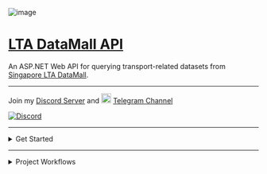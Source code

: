 ![image](https://github.com/tsbsia/LTA-DataMall-API/assets/7907945/162c295e-144b-49a7-b982-29e04cc52570)

# [LTA DataMall API](https://lta-datamall-api.azurewebsites.net)
An ASP.NET Web API for querying transport-related datasets from [Singapore LTA DataMall](https://datamall.lta.gov.sg/content/datamall/en/dynamic-data.html).


---
Join my [Discord Server](https://discord.gg/GkhjfYth) and <img alt="Telegram" src="https://upload.wikimedia.org/wikipedia/commons/thumb/8/82/Telegram_logo.svg/512px-Telegram_logo.svg.png?20220101141644" decoding="async" width="20" height="20">  [Telegram Channel](https://t.me/s/ltadatamallapi) 

[![Discord](https://discord.com/api/guilds/1164014124871733309/widget.png?style=banner3)](https://discord.gg/GkhjfYth)


---

<details>
<summary>Get Started</summary>

## 1. Account Key
   An account key is required for calling the APIs and you can request it from [LTA DATAMALL](https://datamall.lta.gov.sg/content/datamall/en/request-for-api.html).


## 2. Forking or Cloning Code
   ```shell
   git clone "https://github.com/tsbsia/LTA-DataMall-API.git"
   ```

## 3. Setting Up Account Key
#### Change to project directory
   ```shell
   cd .\LTA-DataMall-API\src\
   ```
   
#### Enable secret storage
   ```shell
   dotnet user-secrets init
   ```
#### Set account key secret 
   ```shell   
   dotnet user-secrets set "LtaDataService:AccountKey" "[YOUR-ACCOUNT-KEY]"
   ```
## 4. Build and Run

#### Restore 
   ```shell
   dotnet restore
   ```
#### Build
   ```shell
   dotnet build
   ```
#### Run 
   ```shell
   dotnet run --launch-profile "Web API"
   ```
#### Browse 

Open URL [https://localhost:7153/index.html](https://localhost:7153/index.html) in web browser.

</details>

---


<details>

<summary>Project Workflows</summary>

## GitHub Actions for deploying to Azure Web App for Containers

The project workflows can automate **build** and **publish** the <code style="color : blue">lta-datamall-api</code> Docker image to [Azure Container  Registry](https://azure.microsoft.com/en-us/products/container-registry), and **deploy** it to [Azure Web Apps for Containers](https://azure.microsoft.com/en-us/products/app-service/containers/) using [GitHub Actions](https://help.github.com/en/articles/about-github-actions).

```mermaid
graph TD;
    A[Push to master]-->B[Build and Publish];
    B-->E[Discord Notification];
    B-->C[Deploy];
    C-->D[Discord and Telegram Notification];
```
### Prerequisites

-  Azure Web App and Registry provisioning. See [Deploy a custom container to App Service using GitHub Actions](https://learn.microsoft.com/en-us/azure/app-service/deploy-container-github-action?tabs=publish-profile) for more information.

-   Discord Server setting up. 

-   Telegram Channel setting up.


### Workflow file
---

```yaml
name: Build and deploy a container to an Azure Web App

env:
  AZURE_WEBAPP_NAME: lta-datamall-api  # set this to the name of your Azure Web App
  DOCKER_IMAGE_NAME: lta-datamall-api
  
on:
  push:
    paths-ignore:
      - 'README.md'
    branches: [ "master" ]
jobs:
  build:
    runs-on: ubuntu-latest
    steps:
    - name: 'Checkout'
      uses: actions/checkout@v3
      
    - name: 'Login Azure Container Registry'
      uses: azure/docker-login@v1
      with:
        login-server: tsbsia.azurecr.io
        username: ${{ secrets.AZURE_REGISTRY_USERNAME }}
        password: ${{ secrets.AZURE_REGISTRY_PASSWORD }}
        
    - name: 'Build Docker image'
      run: docker build ./src --tag tsbsia.azurecr.io/${{ env.DOCKER_IMAGE_NAME }}:${{ github.sha }}
      
    - name: 'Publish to Azure Container Registry'
      run: docker push tsbsia.azurecr.io/${{ env.DOCKER_IMAGE_NAME }}:${{ github.sha }} 
    - name: Discord notification
      env:
        DISCORD_WEBHOOK: ${{ secrets.DISCORD_WEBHOOK }}
      uses: Ilshidur/action-discord@master
  deploy:
    runs-on: ubuntu-latest
    needs: build
    environment:
      name: 'Development'
      url: ${{ steps.deploy-to-webapp.outputs.webapp-url }}

    steps:
    - name: Deploy to Azure Web App
      id: deploy-to-webapp
      uses: azure/webapps-deploy@v2
      with:
        app-name: ${{ env.AZURE_WEBAPP_NAME }}
        publish-profile: ${{ secrets.AZURE_WEBAPP_PUBLISH_PROFILE }}
        images: 'tsbsia.azurecr.io/${{ env.DOCKER_IMAGE_NAME }}:${{ github.sha }}'

    - name: Discord and Telegram notification
      uses: hunghg255/action-notifications@master
      with:
        discord_webhook: ${{ secrets.DISCORD_WEBHOOK }}
        telegram_bot_token: ${{ secrets.TELEGRAM_BOT_TOKEN }}
        telegram_chat_id: ${{ secrets.TELEGRAM_CHAT_ID }}
        title: "Deploy to Azure Web App"
        description: "New version of ${{ env.DOCKER_IMAGE_NAME }}:${{ github.sha}} has been deployed to https://lta-datamall-api.azurewebsites.net"

```
</details>
